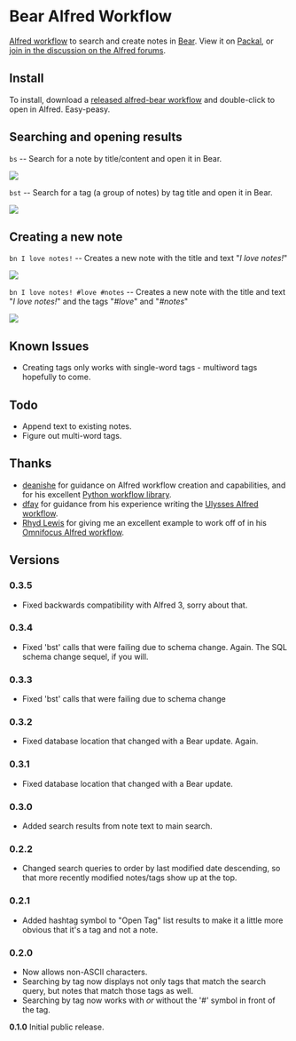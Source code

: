 # Bear Alfred Workflow

[Alfred workflow](https://www.alfredapp.com/workflows/) to search and create notes in [Bear](http://www.bear-writer.com/). View it on [Packal](http://www.packal.org/workflow/bear), or [join in the discussion on the Alfred forums](https://www.alfredforum.com/topic/10403-bear-workflow-search-and-create-notes/).

## Install
To install, download a [released alfred-bear workflow](https://github.com/chrisbro/alfred-bear/releases/download/0.3.5/alfred-bear.alfredworkflow) and double-click to open in Alfred. Easy-peasy.

## Searching and opening results 
`bs` -- Search for a note by title/content and open it in Bear.

![](bs.png)

`bst` -- Search for a tag (a group of notes) by tag title and open it in Bear.

![](bst.png)

## Creating a new note
`bn I love notes!` -- Creates a new note with the title and text "*I love notes!*"

![](bn1.png)

`bn I love notes! #love #notes` -- Creates a new note with the title and text "*I love notes!*" and the tags "*#love*" and "*#notes*"

![](bn2.png)

## Known Issues
- Creating tags only works with single-word tags - multiword tags hopefully to come.

## Todo
- Append text to existing notes.
- Figure out multi-word tags.

## Thanks
- [deanishe](https://www.alfredforum.com/profile/5235-deanishe/) for guidance on Alfred workflow creation and capabilities, and for his excellent [Python workflow library](http://www.deanishe.net/alfred-workflow/index.html).
- [dfay](https://www.alfredforum.com/profile/3468-dfay/) for guidance from his experience writing the [Ulysses Alfred workflow](https://github.com/robwalton/alfred-ulysses-workflow).
- [Rhyd Lewis](https://github.com/rhydlewis) for giving me an excellent example to work off of in his [Omnifocus Alfred workflow](https://github.com/rhydlewis/search-omnifocus).

## Versions
### 0.3.5
* Fixed backwards compatibility with Alfred 3, sorry about that.

### 0.3.4
* Fixed 'bst' calls that were failing due to schema change. Again. The SQL schema change sequel, if you will.

### 0.3.3
* Fixed 'bst' calls that were failing due to schema change

### 0.3.2
* Fixed database location that changed with a Bear update. Again.

### 0.3.1
* Fixed database location that changed with a Bear update.

### 0.3.0
* Added search results from note text to main search.

### 0.2.2
* Changed search queries to order by last modified date descending, so that more recently modified notes/tags show up at the top.

### 0.2.1
* Added hashtag symbol to "Open Tag" list results to make it a little more obvious that it's a tag and not a note.

### 0.2.0
* Now allows non-ASCII characters.
* Searching by tag now displays not only tags that match the search query, but notes that match those tags as well.
* Searching by tag now works with *or* without the '#' symbol in front of the tag.

**0.1.0** 
Initial public release.